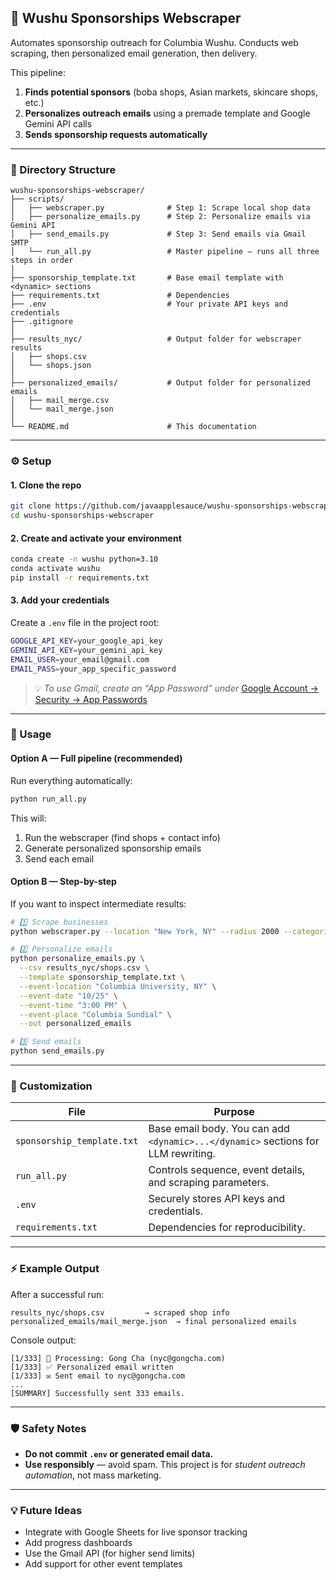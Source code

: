 ## 🐉 Wushu Sponsorships Webscraper

Automates sponsorship outreach for Columbia Wushu. Conducts web scraping, then personalized email generation, then delivery.

This pipeline:

1. **Finds potential sponsors** (boba shops, Asian markets, skincare shops, etc.)
2. **Personalizes outreach emails** using a premade template and Google Gemini API calls
3. **Sends sponsorship requests automatically**

---

### 🧭 Directory Structure

```
wushu-sponsorships-webscraper/
├── scripts/
│   ├── webscraper.py              # Step 1: Scrape local shop data
│   ├── personalize_emails.py      # Step 2: Personalize emails via Gemini API
│   ├── send_emails.py             # Step 3: Send emails via Gmail SMTP
│   └── run_all.py                 # Master pipeline — runs all three steps in order
│
├── sponsorship_template.txt       # Base email template with <dynamic> sections
├── requirements.txt               # Dependencies
├── .env                           # Your private API keys and credentials
├── .gitignore                     
│
├── results_nyc/                   # Output folder for webscraper results
│   ├── shops.csv
│   └── shops.json
│
├── personalized_emails/           # Output folder for personalized emails
│   ├── mail_merge.csv
│   └── mail_merge.json
│
└── README.md                      # This documentation

```

---

### ⚙️ Setup

#### 1. Clone the repo

```bash
git clone https://github.com/javaapplesauce/wushu-sponsorships-webscraper.git
cd wushu-sponsorships-webscraper
```

#### 2. Create and activate your environment

```bash
conda create -n wushu python=3.10
conda activate wushu
pip install -r requirements.txt
```

#### 3. Add your credentials

Create a `.env` file in the project root:

```bash
GOOGLE_API_KEY=your_google_api_key
GEMINI_API_KEY=your_gemini_api_key
EMAIL_USER=your_email@gmail.com
EMAIL_PASS=your_app_specific_password
```

> 💡 *To use Gmail, create an “App Password” under*
> [Google Account → Security → App Passwords](https://myaccount.google.com/apppasswords)

---

### 🚀 Usage

#### **Option A — Full pipeline (recommended)**

Run everything automatically:

```bash
python run_all.py
```

This will:

1. Run the webscraper (find shops + contact info)
2. Generate personalized sponsorship emails
3. Send each email

#### **Option B — Step-by-step**

If you want to inspect intermediate results:

```bash
# 1️⃣ Scrape businesses
python webscraper.py --location "New York, NY" --radius 2000 --categories "boba,matcha,skincare"

# 2️⃣ Personalize emails
python personalize_emails.py \
  --csv results_nyc/shops.csv \
  --template sponsorship_template.txt \
  --event-location "Columbia University, NY" \
  --event-date "10/25" \
  --event-time "3:00 PM" \
  --event-place "Columbia Sundial" \
  --out personalized_emails

# 3️⃣ Send emails
python send_emails.py
```

---

### 🧠 Customization

| File                       | Purpose                                                                           |
| -------------------------- | --------------------------------------------------------------------------------- |
| `sponsorship_template.txt` | Base email body. You can add `<dynamic>...</dynamic>` sections for LLM rewriting. |
| `run_all.py`               | Controls sequence, event details, and scraping parameters.                        |
| `.env`                     | Securely stores API keys and credentials.                                         |
| `requirements.txt`         | Dependencies for reproducibility.                                                 |

---

### ⚡ Example Output

After a successful run:

```
results_nyc/shops.csv         → scraped shop info
personalized_emails/mail_merge.json  → final personalized emails
```

Console output:

```
[1/333] 🔄 Processing: Gong Cha (nyc@gongcha.com)
[1/333] ✅ Personalized email written
[1/333] ✉️ Sent email to nyc@gongcha.com
...
[SUMMARY] Successfully sent 333 emails.
```

---

### 🛡️ Safety Notes

* **Do not commit `.env` or generated email data.**
* **Use responsibly** — avoid spam.
  This project is for *student outreach automation*, not mass marketing.

---

### 💡 Future Ideas

* Integrate with Google Sheets for live sponsor tracking
* Add progress dashboards
* Use the Gmail API (for higher send limits)
* Add support for other event templates
